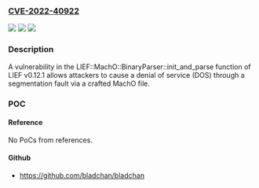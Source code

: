 ### [CVE-2022-40922](https://cve.mitre.org/cgi-bin/cvename.cgi?name=CVE-2022-40922)
![](https://img.shields.io/static/v1?label=Product&message=n%2Fa&color=blue)
![](https://img.shields.io/static/v1?label=Version&message=n%2Fa&color=blue)
![](https://img.shields.io/static/v1?label=Vulnerability&message=n%2Fa&color=brighgreen)

### Description

A vulnerability in the LIEF::MachO::BinaryParser::init_and_parse function of LIEF v0.12.1 allows attackers to cause a denial of service (DOS) through a segmentation fault via a crafted MachO file.

### POC

#### Reference
No PoCs from references.

#### Github
- https://github.com/bladchan/bladchan


